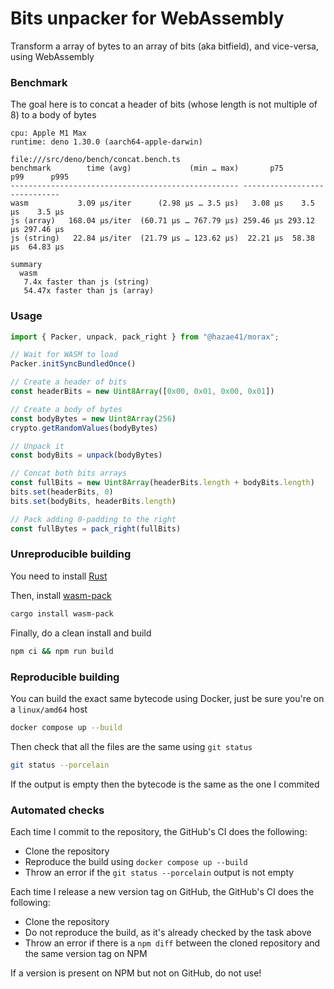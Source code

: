 # Bits unpacker for WebAssembly

Transform a array of bytes to an array of bits (aka bitfield), and vice-versa, using WebAssembly

### Benchmark 

The goal here is to concat a header of bits (whose length is not multiple of 8) to a body of bytes

```
cpu: Apple M1 Max
runtime: deno 1.30.0 (aarch64-apple-darwin)

file:///src/deno/bench/concat.bench.ts
benchmark        time (avg)             (min … max)       p75       p99      p995
--------------------------------------------------- -----------------------------
wasm           3.09 µs/iter      (2.98 µs … 3.5 µs)   3.08 µs    3.5 µs    3.5 µs
js (array)   168.04 µs/iter  (60.71 µs … 767.79 µs) 259.46 µs 293.12 µs 297.46 µs
js (string)   22.84 µs/iter  (21.79 µs … 123.62 µs)  22.21 µs  58.38 µs  64.83 µs

summary
  wasm
   7.4x faster than js (string)
   54.47x faster than js (array)
```

### Usage

```ts
import { Packer, unpack, pack_right } from "@hazae41/morax";

// Wait for WASM to load
Packer.initSyncBundledOnce()

// Create a header of bits
const headerBits = new Uint8Array([0x00, 0x01, 0x00, 0x01])

// Create a body of bytes
const bodyBytes = new Uint8Array(256)
crypto.getRandomValues(bodyBytes)

// Unpack it
const bodyBits = unpack(bodyBytes)

// Concat both bits arrays
const fullBits = new Uint8Array(headerBits.length + bodyBits.length)
bits.set(headerBits, 0)
bits.set(bodyBits, headerBits.length)

// Pack adding 0-padding to the right
const fullBytes = pack_right(fullBits)
```

### Unreproducible building

You need to install [Rust](https://www.rust-lang.org/tools/install)

Then, install [wasm-pack](https://github.com/rustwasm/wasm-pack)

```bash
cargo install wasm-pack
```

Finally, do a clean install and build

```bash
npm ci && npm run build
```

### Reproducible building

You can build the exact same bytecode using Docker, just be sure you're on a `linux/amd64` host

```bash
docker compose up --build
```

Then check that all the files are the same using `git status`

```bash
git status --porcelain
```

If the output is empty then the bytecode is the same as the one I commited

### Automated checks

Each time I commit to the repository, the GitHub's CI does the following:
- Clone the repository
- Reproduce the build using `docker compose up --build`
- Throw an error if the `git status --porcelain` output is not empty

Each time I release a new version tag on GitHub, the GitHub's CI does the following:
- Clone the repository
- Do not reproduce the build, as it's already checked by the task above
- Throw an error if there is a `npm diff` between the cloned repository and the same version tag on NPM

If a version is present on NPM but not on GitHub, do not use!